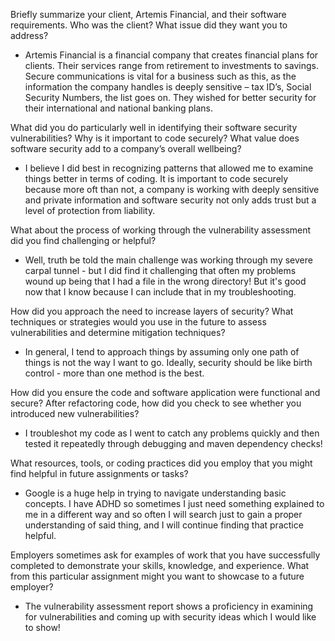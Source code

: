 Briefly summarize your client, Artemis Financial, and their software requirements. Who was the client? What issue did they want you to address?
- Artemis Financial is a financial company that creates financial plans for clients.  Their services range from retirement to investments to savings.  Secure communications is vital for a business such as this, as the information the company handles is deeply sensitive – tax ID’s, Social Security Numbers, the list goes on.    They wished for better security for their international and national banking plans.


What did you do particularly well in identifying their software security vulnerabilities? Why is it important to code securely? What value does software security add to a company’s overall wellbeing?
- I believe I did best in recognizing patterns that allowed me to examine things better in terms of coding.  It is important to code securely because more oft than not, a company is working with deeply sensitive and private information and software security not only adds trust but a level of protection from liability.

What about the process of working through the vulnerability assessment did you find challenging or helpful?
- Well, truth be told the main challenge was working through my severe carpal tunnel - but I did find it challenging that often my problems wound up being that I had a file in the wrong directory!  But it's good now that I know because I can include that in my troubleshooting.

How did you approach the need to increase layers of security? What techniques or strategies would you use in the future to assess vulnerabilities and determine mitigation techniques?
- In general, I tend to approach things by assuming only one path of things is not the way I want to go.  Ideally, security should be like birth control - more than one method is the best. 

How did you ensure the code and software application were functional and secure? After refactoring code, how did you check to see whether you introduced new vulnerabilities?
- I troubleshot my code as I went to catch any problems quickly and then tested it repeatedly through debugging and maven dependency checks!

What resources, tools, or coding practices did you employ that you might find helpful in future assignments or tasks?
- Google is a huge help in trying to navigate understanding basic concepts.  I have ADHD so sometimes I just need something explained to me in a different way and so often I will search just to gain a proper understanding of said thing, and I will continue finding that practice helpful.

Employers sometimes ask for examples of work that you have successfully completed to demonstrate your skills, knowledge, and experience. What from this particular assignment might you want to showcase to a future employer?
- The vulnerability assessment report shows a proficiency in examining for vulnerabilities and coming up with security ideas which I would like to show!
